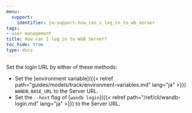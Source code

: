 ```yaml
---
menu:
  support:
    identifier: ja-support-how_can_i_log_in_to_wb_server
tags:
- user management
title: How can I log in to W&B Server?
toc_hide: true
type: docs
---
```


Set the login URL by either of these methods:

- Set the [environment variable]({{< relref path="guides/models/track/environment-variables.md" lang="ja" >}}) `WANDB_BASE_URL` to the Server URL.
- Set the `--host` flag of [`wandb login`]({{< relref path="/ref/cli/wandb-login.md" lang="ja" >}}) to the Server URL.